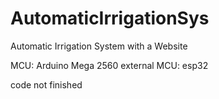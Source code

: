 # AutomaticIrrigationSys
Automatic Irrigation System with a Website

MCU: Arduino Mega 2560
external MCU: esp32

code not finished
